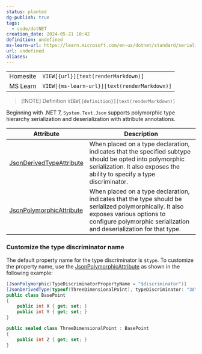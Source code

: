 ```yaml
---
status: planted
dg-publish: true
tags:
  - code/dotNET
creation_date: 2024-05-21 10:42
definition: undefined
ms-learn-url: https://learn.microsoft.com/en-us/dotnet/standard/serialization/system-text-json/polymorphism?pivots=dotnet-8-0
url: undefined
aliases:
---
```


|          |                                              |
| -------- | -------------------------------------------- |
| Homesite | `VIEW[{url}][text(renderMarkdown)]`          |
| MS Learn | `VIEW[{ms-learn-url}][text(renderMarkdown)]` |

> [!NOTE] Definition
> `VIEW[{definition}][text(renderMarkdown)]`


Beginning with .NET 7, `System.Text.Json` supports polymorphic type hierarchy serialization and deserialization with attribute annotations.

|Attribute|Description|
|---|---|
|[JsonDerivedTypeAttribute](https://learn.microsoft.com/en-us/dotnet/api/system.text.json.serialization.jsonderivedtypeattribute)|When placed on a type declaration, indicates that the specified subtype should be opted into polymorphic serialization. It also exposes the ability to specify a type discriminator.|
|[JsonPolymorphicAttribute](https://learn.microsoft.com/en-us/dotnet/api/system.text.json.serialization.jsonpolymorphicattribute)|When placed on a type declaration, indicates that the type should be serialized polymorphically. It also exposes various options to configure polymorphic serialization and deserialization for that type.|

### Customize the type discriminator name

The default property name for the type discriminator is `$type`. To customize the property name, use the [JsonPolymorphicAttribute](https://learn.microsoft.com/en-us/dotnet/api/system.text.json.serialization.jsonpolymorphicattribute) as shown in the following example:


```c#
[JsonPolymorphic(TypeDiscriminatorPropertyName = "$discriminator")]
[JsonDerivedType(typeof(ThreeDimensionalPoint), typeDiscriminator: "3d")]
public class BasePoint
{
    public int X { get; set; }
    public int Y { get; set; }
}

public sealed class ThreeDimensionalPoint : BasePoint
{
    public int Z { get; set; }
}
```